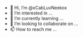 - 👋 Hi, I’m @xCabLuvNeekox
- 👀 I’m interested in ...
- 🌱 I’m currently learning ...
- 💞️ I’m looking to collaborate on ...
- 📫 How to reach me ...

<!---
xCabLuvNeekox/xCabLuvNeekox is a ✨ special ✨ repository because its `README.md` (this file) appears on your GitHub profile.
You can click the Preview link to take a look at your changes.
--->
